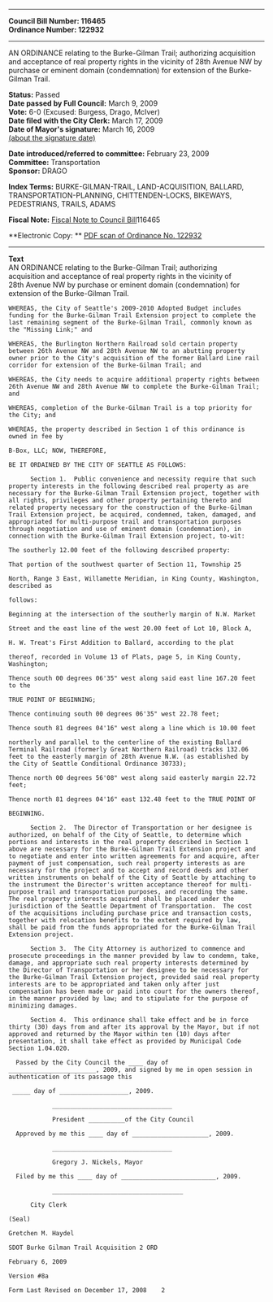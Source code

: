 * * * * *  
  
**Council Bill Number: [](#h0)[](#h2)116465**   
**Ordinance Number: 122932**  
  
* * * * *  
  
AN ORDINANCE relating to the Burke-Gilman Trail; authorizing acquisition and acceptance of real property rights in the vicinity of 28th Avenue NW by purchase or eminent domain (condemnation) for extension of the Burke-Gilman Trail.  
  
**Status:** Passed   
**Date passed by Full Council:** March 9, 2009   
**Vote:** 6-0 (Excused: Burgess, Drago, McIver)   
**Date filed with the City Clerk:** March 17, 2009   
**Date of Mayor's signature:** March 16, 2009   
[(about the signature date)](/~public/approvaldate.htm)   
  
  
**Date introduced/referred to committee:** February 23, 2009   
**Committee:** Transportation   
**Sponsor:** DRAGO   
  
**Index Terms:** BURKE-GILMAN-TRAIL, LAND-ACQUISITION, BALLARD, TRANSPORTATION-PLANNING, CHITTENDEN-LOCKS, BIKEWAYS, PEDESTRIANS, TRAILS, ADAMS  
  
**Fiscal Note:** [Fiscal Note to Council Bill](http://clerk.seattle.gov/~public/fnote/116465.htm)[](#h1)[](#h3)116465  
  
**Electronic Copy: ** [PDF scan of Ordinance No. 122932](/~archives/Ordinances/Ord_122932.pdf)  
  
* * * * *  
  
**Text**  
    AN ORDINANCE relating to the Burke-Gilman Trail; authorizing  
    acquisition and acceptance of real property rights in the vicinity of  
    28th Avenue NW by purchase or eminent domain (condemnation) for  
    extension of the Burke-Gilman Trail.  
  
    WHEREAS, the City of Seattle's 2009-2010 Adopted Budget includes  
    funding for the Burke-Gilman Trail Extension project to complete the  
    last remaining segment of the Burke-Gilman Trail, commonly known as  
    the "Missing Link;" and  
  
    WHEREAS, the Burlington Northern Railroad sold certain property  
    between 26th Avenue NW and 28th Avenue NW to an abutting property  
    owner prior to the City's acquisition of the former Ballard Line rail  
    corridor for extension of the Burke-Gilman Trail; and  
  
    WHEREAS, the City needs to acquire additional property rights between  
    26th Avenue NW and 28th Avenue NW to complete the Burke-Gilman Trail;  
    and  
  
    WHEREAS, completion of the Burke-Gilman Trail is a top priority for  
    the City; and  
  
    WHEREAS, the property described in Section 1 of this ordinance is  
    owned in fee by  
  
    B-Box, LLC; NOW, THEREFORE,  
  
    BE IT ORDAINED BY THE CITY OF SEATTLE AS FOLLOWS:  
  
          Section 1.  Public convenience and necessity require that such  
    property interests in the following described real property as are  
    necessary for the Burke-Gilman Trail Extension project, together with  
    all rights, privileges and other property pertaining thereto and  
    related property necessary for the construction of the Burke-Gilman  
    Trail Extension project, be acquired, condemned, taken, damaged, and  
    appropriated for multi-purpose trail and transportation purposes  
    through negotiation and use of eminent domain (condemnation), in  
    connection with the Burke-Gilman Trail Extension project, to-wit:  
  
    The southerly 12.00 feet of the following described property:  
  
    That portion of the southwest quarter of Section 11, Township 25  
  
    North, Range 3 East, Willamette Meridian, in King County, Washington,  
    described as  
  
    follows:  
  
    Beginning at the intersection of the southerly margin of N.W. Market  
  
    Street and the east line of the west 20.00 feet of Lot 10, Block A,  
  
    H. W. Treat's First Addition to Ballard, according to the plat  
  
    thereof, recorded in Volume 13 of Plats, page 5, in King County,  
    Washington;  
  
    Thence south 00 degrees 06'35" west along said east line 167.20 feet  
    to the  
  
    TRUE POINT OF BEGINNING;  
  
    Thence continuing south 00 degrees 06'35" west 22.78 feet;  
  
    Thence south 81 degrees 04'16" west along a line which is 10.00 feet  
  
    northerly and parallel to the centerline of the existing Ballard  
    Terminal Railroad (formerly Great Northern Railroad) tracks 132.06  
    feet to the easterly margin of 28th Avenue N.W. (as established by  
    the City of Seattle Conditional Ordinance 30733);  
  
    Thence north 00 degrees 56'08" west along said easterly margin 22.72  
    feet;  
  
    Thence north 81 degrees 04'16" east 132.48 feet to the TRUE POINT OF  
  
    BEGINNING.  
  
          Section 2.  The Director of Transportation or her designee is  
    authorized, on behalf of the City of Seattle, to determine which  
    portions and interests in the real property described in Section 1  
    above are necessary for the Burke-Gilman Trail Extension project and  
    to negotiate and enter into written agreements for and acquire, after  
    payment of just compensation, such real property interests as are  
    necessary for the project and to accept and record deeds and other  
    written instruments on behalf of the City of Seattle by attaching to  
    the instrument the Director's written acceptance thereof for multi-  
    purpose trail and transportation purposes, and recording the same.  
    The real property interests acquired shall be placed under the  
    jurisdiction of the Seattle Department of Transportation.  The cost  
    of the acquisitions including purchase price and transaction costs,  
    together with relocation benefits to the extent required by law,  
    shall be paid from the funds appropriated for the Burke-Gilman Trail  
    Extension project.  
  
          Section 3.  The City Attorney is authorized to commence and  
    prosecute proceedings in the manner provided by law to condemn, take,  
    damage, and appropriate such real property interests determined by  
    the Director of Transportation or her designee to be necessary for  
    the Burke-Gilman Trail Extension project, provided said real property  
    interests are to be appropriated and taken only after just  
    compensation has been made or paid into court for the owners thereof,  
    in the manner provided by law; and to stipulate for the purpose of  
    minimizing damages.  
  
          Section 4.  This ordinance shall take effect and be in force  
    thirty (30) days from and after its approval by the Mayor, but if not  
    approved and returned by the Mayor within ten (10) days after  
    presentation, it shall take effect as provided by Municipal Code  
    Section 1.04.020.  
  
      Passed by the City Council the ____ day of  
    ________________________, 2009, and signed by me in open session in  
    authentication of its passage this  
  
     _____ day of ___________________, 2009.  
  
                _________________________________  
  
                President __________of the City Council  
  
      Approved by me this ____ day of _____________________, 2009.  
  
                _________________________________  
  
                Gregory J. Nickels, Mayor  
  
      Filed by me this ____ day of __________________________, 2009.  
  
                ____________________________________  
  
          City Clerk  
  
    (Seal)  
  
    Gretchen M. Haydel  
  
    SDOT Burke Gilman Trail Acquisition 2 ORD  
  
    February 6, 2009  
  
    Version #8a  
  
    Form Last Revised on December 17, 2008    2  
